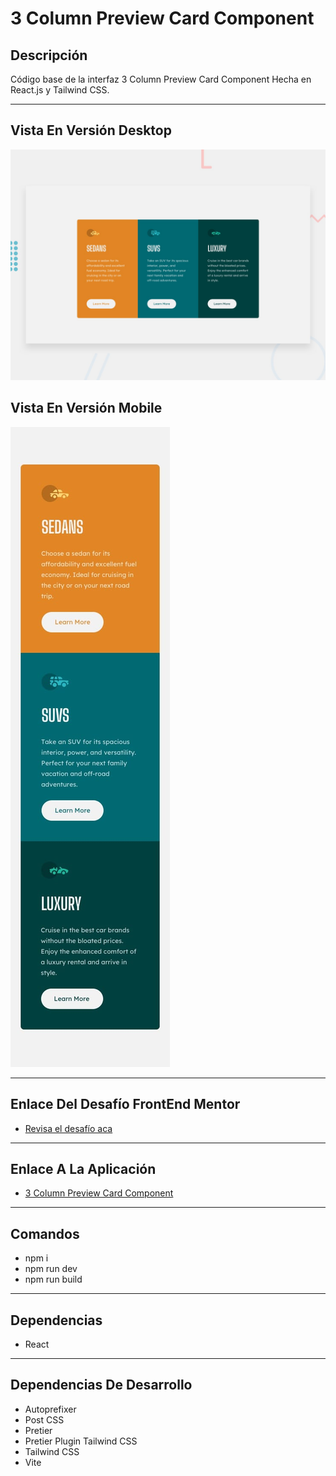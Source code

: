 # 3 Column Preview Card Component

## Descripción

Código base de la interfaz 3 Column Preview Card Component Hecha en React.js y Tailwind CSS.

---

## Vista En Versión Desktop

![Vista_En_Versión_Desktop](src/assets/design/desktop-preview.jpg)

## Vista En Versión Mobile

![Vista_En_Versión_Mobile](src/assets/design/mobile-design.jpg)

---

## Enlace Del Desafío FrontEnd Mentor

- [Revisa el desafío aca](https://www.frontendmentor.io/challenges/3column-preview-card-component-pH92eAR2-)

---

## Enlace A La Aplicación

- [3 Column Preview Card Component](https://axe10rellana-3-column-card-component.netlify.app/)

---

## Comandos

- npm i
- npm run dev
- npm run build

---

## Dependencias

- React

---

## Dependencias De Desarrollo

- Autoprefixer
- Post CSS
- Pretier
- Pretier Plugin Tailwind CSS
- Tailwind CSS
- Vite
